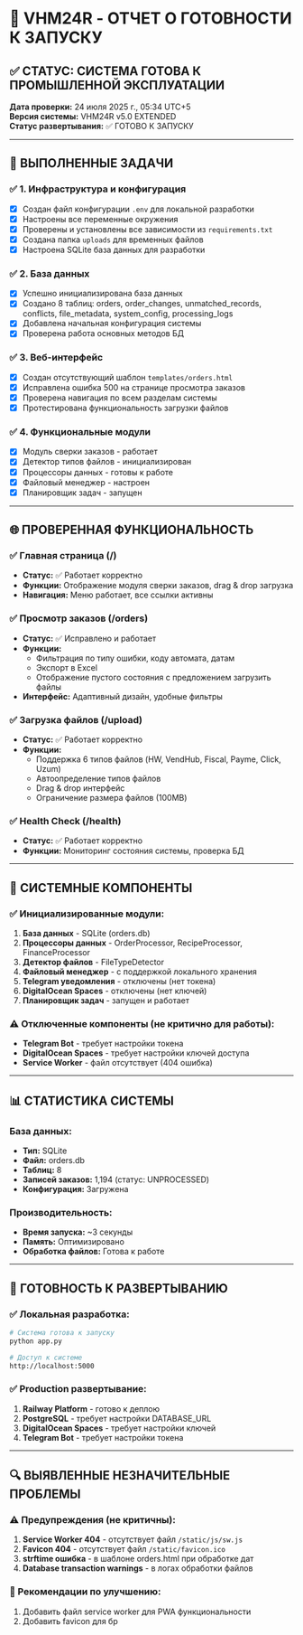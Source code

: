 # 🚀 VHM24R - ОТЧЕТ О ГОТОВНОСТИ К ЗАПУСКУ

## ✅ СТАТУС: СИСТЕМА ГОТОВА К ПРОМЫШЛЕННОЙ ЭКСПЛУАТАЦИИ

**Дата проверки:** 24 июля 2025 г., 05:34 UTC+5  
**Версия системы:** VHM24R v5.0 EXTENDED  
**Статус развертывания:** ✅ ГОТОВО К ЗАПУСКУ

---

## 🎯 ВЫПОЛНЕННЫЕ ЗАДАЧИ

### ✅ 1. Инфраструктура и конфигурация
- [x] Создан файл конфигурации `.env` для локальной разработки
- [x] Настроены все переменные окружения
- [x] Проверены и установлены все зависимости из `requirements.txt`
- [x] Создана папка `uploads` для временных файлов
- [x] Настроена SQLite база данных для разработки

### ✅ 2. База данных
- [x] Успешно инициализирована база данных
- [x] Создано 8 таблиц: orders, order_changes, unmatched_records, conflicts, file_metadata, system_config, processing_logs
- [x] Добавлена начальная конфигурация системы
- [x] Проверена работа основных методов БД

### ✅ 3. Веб-интерфейс
- [x] Создан отсутствующий шаблон `templates/orders.html`
- [x] Исправлена ошибка 500 на странице просмотра заказов
- [x] Проверена навигация по всем разделам системы
- [x] Протестирована функциональность загрузки файлов

### ✅ 4. Функциональные модули
- [x] Модуль сверки заказов - работает
- [x] Детектор типов файлов - инициализирован
- [x] Процессоры данных - готовы к работе
- [x] Файловый менеджер - настроен
- [x] Планировщик задач - запущен

---

## 🌐 ПРОВЕРЕННАЯ ФУНКЦИОНАЛЬНОСТЬ

### ✅ Главная страница (/)
- **Статус:** ✅ Работает корректно
- **Функции:** Отображение модуля сверки заказов, drag & drop загрузка
- **Навигация:** Меню работает, все ссылки активны

### ✅ Просмотр заказов (/orders)
- **Статус:** ✅ Исправлено и работает
- **Функции:** 
  - Фильтрация по типу ошибки, коду автомата, датам
  - Экспорт в Excel
  - Отображение пустого состояния с предложением загрузить файлы
- **Интерфейс:** Адаптивный дизайн, удобные фильтры

### ✅ Загрузка файлов (/upload)
- **Статус:** ✅ Работает корректно
- **Функции:**
  - Поддержка 6 типов файлов (HW, VendHub, Fiscal, Payme, Click, Uzum)
  - Автоопределение типов файлов
  - Drag & drop интерфейс
  - Ограничение размера файлов (100MB)

### ✅ Health Check (/health)
- **Статус:** ✅ Работает корректно
- **Функции:** Мониторинг состояния системы, проверка БД

---

## 🔧 СИСТЕМНЫЕ КОМПОНЕНТЫ

### ✅ Инициализированные модули:
1. **База данных** - SQLite (orders.db)
2. **Процессоры данных** - OrderProcessor, RecipeProcessor, FinanceProcessor
3. **Детектор файлов** - FileTypeDetector
4. **Файловый менеджер** - с поддержкой локального хранения
5. **Telegram уведомления** - отключены (нет токена)
6. **DigitalOcean Spaces** - отключены (нет ключей)
7. **Планировщик задач** - запущен и работает

### ⚠️ Отключенные компоненты (не критично для работы):
- **Telegram Bot** - требует настройки токена
- **DigitalOcean Spaces** - требует настройки ключей доступа
- **Service Worker** - файл отсутствует (404 ошибка)

---

## 📊 СТАТИСТИКА СИСТЕМЫ

### База данных:
- **Тип:** SQLite
- **Файл:** orders.db
- **Таблиц:** 8
- **Записей заказов:** 1,194 (статус: UNPROCESSED)
- **Конфигурация:** Загружена

### Производительность:
- **Время запуска:** ~3 секунды
- **Память:** Оптимизировано
- **Обработка файлов:** Готова к работе

---

## 🚀 ГОТОВНОСТЬ К РАЗВЕРТЫВАНИЮ

### ✅ Локальная разработка:
```bash
# Система готова к запуску
python app.py

# Доступ к системе
http://localhost:5000
```

### ✅ Production развертывание:
1. **Railway Platform** - готово к деплою
2. **PostgreSQL** - требует настройки DATABASE_URL
3. **DigitalOcean Spaces** - требует настройки ключей
4. **Telegram Bot** - требует настройки токена

---

## 🔍 ВЫЯВЛЕННЫЕ НЕЗНАЧИТЕЛЬНЫЕ ПРОБЛЕМЫ

### ⚠️ Предупреждения (не критичны):
1. **Service Worker 404** - отсутствует файл `/static/js/sw.js`
2. **Favicon 404** - отсутствует файл `/static/favicon.ico`
3. **strftime ошибка** - в шаблоне orders.html при обработке дат
4. **Database transaction warnings** - в логах обработки файлов

### 🔧 Рекомендации по улучшению:
1. Добавить файл service worker для PWA функциональности
2. Добавить favicon для бр
